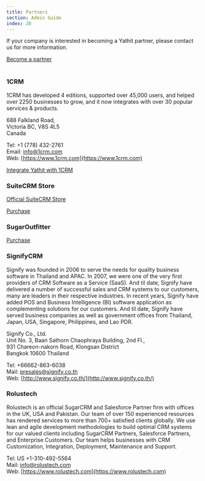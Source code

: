 ```yaml
---
title: Partners
section: Admin Guide
index: 20
---
```


If your company is interested in becoming a Yathit partner, please contact us for more information.

<div class="centered">
    <a class="button--primary themed" href="https://goo.gl/forms/V9qxfe4vSndrdkI42" target="_blank">Become a partner</a>
</div>

<br>

### 1CRM

1CRM has developed 4 editions, supported over 45,000 users, and helped over 2250 businesses to grow, and it now integrates with over 30 popular services & products.

688 Falkland Road, <br>
Victoria BC, V8S 4L5<br>
 Canada

Tel: +1 (778) 432-2761<br>
Email: info@1crm.com <br>
Web: [https://www.1crm.com](https://www.1crm.com)

[Integrate Yathit with 1CRM](https://www.1crm.com/yathit-inboxcrm-1crm-for-gmail/)

### SuiteCRM Store

[Official SuiteCRM Store](https://store.suitecrm.com/)

[Purchase](https://store.suitecrm.com/addons/yathit-crmininbox-suitecrm-for-gmail)

### SugarOutfitter

[Purchase](https://www.sugaroutfitters.com/addons/yathit-crmininbox-sugarcrm-for-gmail)

### SignifyCRM

Signify was founded in 2006 to serve the needs for quality business software in Thailand and APAC.     In 2007, we were one of the very first providers of CRM Software as a Service (SaaS). And til date, Signify have delivered a number of successful sales and CRM systems to our customers, many are leaders in their respective industries. In recent years, Signify have added POS and Business Intelligence (BI) software application as complementing solutions for our customers. And til date, Signify have served business companies as well as government offices from Thailand, Japan, USA, Singapore, Philippines, and Lao PDR.

Signify Co., Ltd.<br>
 Unit No. 3, Baan Sathorn Chaophraya Building, 2nd Fl., <br>
 931 Chareon-nakorn Road, Klongsan District <br>
 Bangkok 10600 Thailand
 
Tel: +66662-863-6038<br>
Mail: presales@signify.co.th<br>
Web: [http://www.signify.co.th/](http://www.signify.co.th/)

### Rolustech

Rolustech is an official SugarCRM and Salesforce Partner firm with offices in the UK, USA and Pakistan. Our team of over 150 experienced resources has rendered services to more than 700+ satisfied clients globally. We use lean and agile development methodologies to build optimal CRM systems for our valued clients including SugarCRM Partners, Salesforce Partners, and Enterprise Customers. Our team helps businesses with CRM Customization, Integration, Deployment, Maintenance and Support.

Tel: US +1-310-492-5564  <br>
Mail: info@rolustech.com<br>
Web: [https://www.rolustech.com](https://www.rolustech.com)


